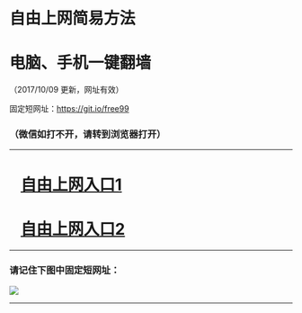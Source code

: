 ﻿# 自由上网简易方法

# 电脑、手机一键翻墙

（2017/10/09 更新，网址有效）

固定短网址：https://git.io/free99

### （微信如打不开，请转到浏览器打开）


***





# &nbsp;&nbsp; <a href="http://ft994627512.fwq-tz-1001.info/fwqtz01.html?t=10090019068 " target="_blank">自由上网入口1</a>
# &nbsp;&nbsp; <a href="http://ft543212795.fwq-tz-1002.info/fwqtz02.html?t=10090015488 " target="_blank">自由上网入口2</a>
***

### 请记住下图中固定短网址：

<img src="https://s3-us-west-2.amazonaws.com/fwq-1001/yjfq-20170905okok.png" /> 


***

